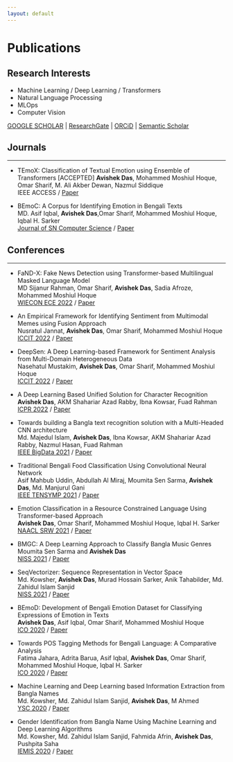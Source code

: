 ```yaml
---
layout: default
---
```


# <span class='red_h1'>Publications</span>

## Research Interests

* Machine Learning / Deep Learning / Transformers
* Natural Language Processing
* MLOps
* Computer Vision

[GOOGLE SCHOLAR](https://scholar.google.com/citations?user=vmA2X1kAAAAJ) | [ResearchGate](https://www.researchgate.net/profile/Avishek-Das-11) | [ORCiD](https://orcid.org/my-orcid?orcid=0000-0002-1589-8322) | [Semantic Scholar](https://www.semanticscholar.org/author/Avishek-Das/2113241072)

## Journals
---
* TEmoX: Classification of Textual Emotion using Ensemble of Transformers [ACCEPTED]
**Avishek Das**, Mohammed Moshiul Hoque, Omar Sharif, M. Ali Akber Dewan, Nazmul Siddique<br>
IEEE ACCESS / [Paper](https://ieeexplore.ieee.org/document/10264097)

* BEmoC: A Corpus for Identifying Emotion in Bengali Texts<br>
MD. Asif Iqbal, **Avishek Das**,Omar Sharif, Mohammed Moshiul Hoque, Iqbal H. Sarker<br>
[Journal of SN Computer Science](https://www.springer.com/journal/42979) / [Paper](https://link.springer.com/article/10.1007%2Fs42979-022-01028-w)


## Conferences
---
* FaND-X: Fake News Detection using Transformer-based Multilingual Masked Language Model<br>
MD Sijanur Rahman, Omar Sharif, **Avishek Das**, Sadia Afroze, Mohammed Moshiul Hoque<br>
[WIECON ECE 2022](https://wiecon-ece.org/) / [Paper](https://ieeexplore.ieee.org/abstract/document/10150461)

* An Empirical Framework for Identifying Sentiment from Multimodal Memes using Fusion Approach<br>
Nusratul Jannat, **Avishek Das**, Omar Sharif, Mohammed Moshiul Hoque<br>
[ICCIT 2022](https://iccit.org.bd/2022/) / [Paper](https://ieeexplore.ieee.org/abstract/document/10054644)

* DeepSen: A Deep Learning-based Framework for Sentiment Analysis from Multi-Domain Heterogeneous Data<br>
Nasehatul Mustakim, **Avishek Das**, Omar Sharif, Mohammed Moshiul Hoque<br>
[ICCIT 2022](https://iccit.org.bd/2022/) / [Paper](https://ieeexplore.ieee.org/abstract/document/10055860/)

* A Deep Learning Based Unified Solution for Character Recognition<br>
**Avishek Das**, AKM Shahariar Azad Rabby, Ibna Kowsar, Fuad Rahman<br>
[ICPR 2022](https://www.icpr2022.com/) / [Paper](https://ieeexplore.ieee.org/abstract/document/9956348)


* Towards building a Bangla text recognition solution with a Multi-Headed CNN architecture<br>
Md. Majedul Islam, **Avishek Das**, Ibna Kowsar, AKM Shahariar Azad Rabby, Nazmul Hasan, Fuad Rahman<br>
[IEEE BigData 2021](https://bigdataieee.org/BigData2021/) / [Paper](https://ieeexplore.ieee.org/document/9671653)

* Traditional Bengali Food Classification Using Convolutional Neural Network<br>
Asif Mahbub Uddin, Abdullah Al Miraj, Moumita Sen Sarma, **Avishek Das**, Md. Manjurul Gani<br>
[IEEE TENSYMP 2021](https://www.tensymp2021.org/2021/) / [Paper](https://ieeexplore.ieee.org/document/9550874)

* Emotion Classification in a Resource Constrained Language Using Transformer-based Approach<br>
**Avishek Das**, Omar Sharif, Mohammed Moshiul Hoque, Iqbal H. Sarker<br>
[NAACL SRW 2021](https://naacl2021-srw.github.io/) / [Paper](https://aclanthology.org/2021.naacl-srw.19/)

* BMGC: A Deep Learning Approach to Classify Bangla Music Genres<br>
Moumita Sen Sarma and **Avishek Das**<br>
[NISS 2021](http://medi-ast.org/NISS2021/) / [Paper](https://dl.acm.org/doi/10.1145/3454127.3456593)

* SeqVectorizer: Sequence Representation in Vector Space<br>
Md. Kowsher, **Avishek Das**, Murad Hossain Sarker, Anik Tahabilder, Md. Zahidul Islam Sanjid<br>
[NISS 2021](http://medi-ast.org/NISS2021/) / [Paper](https://dl.acm.org/doi/10.1145/3454127.3456602)

* BEmoD: Development of Bengali Emotion Dataset for Classifying Expressions of Emotion in Texts<br>
**Avishek Das**, Asif Iqbal, Omar Sharif, Mohammed Moshiul Hoque<br>
[ICO 2020](https://www.icico.info/ico2020-virtual-conference) / [Paper](https://link.springer.com/chapter/10.1007/978-3-030-68154-8_94)


* Towards POS Tagging Methods for Bengali Language: A Comparative Analysis<br>
Fatima Jahara, Adrita Barua, Asif Iqbal, **Avishek Das**, Omar Sharif, Mohammed Moshiul Hoque, Iqbal H. Sarker<br>
[ICO 2020](https://www.icico.info/ico2020-virtual-conference) / [Paper](https://link.springer.com/chapter/10.1007/978-3-030-68154-8_93)

* Machine Learning and Deep Learning based Information Extraction from Bangla Names<br>
Md. Kowsher, Md. Zahidul Islam Sanjid, **Avishek Das**, M Ahmed<br>
[YSC 2020](https://ysc-2020.actcognitive.org/) / [Paper](https://www.sciencedirect.com/science/article/pii/S187705092032398X)

* Gender Identification from Bangla Name Using Machine Learning and Deep Learning Algorithms<br>
Md. Kowsher, Md. Zahidul Islam Sanjid, Fahmida Afrin, **Avishek Das**, Pushpita Saha<br>
[IEMIS 2020](http://iemschoolofit.in/iemis/) / [Paper](https://link.springer.com/chapter/10.1007/978-981-33-4367-2_38)






